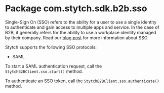 # Package com.stytch.sdk.b2b.sso

Single-Sign On (SSO) refers to the ability for a user to use a single identity to authenticate and gain access to multiple apps and service. In the case of B2B, it generally refers for the ability to use a workplace identity managed by their company. Read our [blog post](https://stytch.com/blog/single-sign-on-sso/) for more information about SSO.

Stytch supports the following SSO protocols:
- SAML

To start a SAML authentication request, call the `StytchB2BClient.sso.start()` method.

To authenticate an SSO token, call the `StytchB2BClient.sso.authenticate()` method.